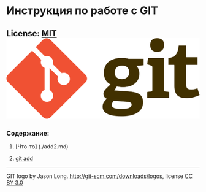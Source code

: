 # Инструкция по работе с GIT

License: [MIT](./License.md)
![git-logo](./assets/1920px-Git-logo.svg.png)
---

### Содержание:
1. [Что-то] (./add2.md)

2. [git add](./add.md)

---

GIT logo by Jason Long. http://git-scm.com/downloads/logos, license [CC BY 3.0](https://creativecommons.org/licenses/by/3.0/)
